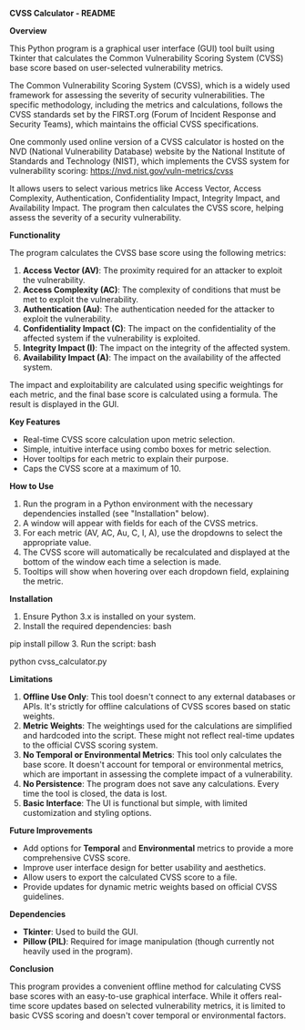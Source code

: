 **CVSS Calculator - README**

**Overview**

This Python program is a graphical user interface (GUI) tool built using Tkinter that calculates the Common Vulnerability Scoring System (CVSS) base score based on user-selected vulnerability metrics. 

The Common Vulnerability Scoring System (CVSS), which is a widely used framework for assessing the severity of security vulnerabilities. The specific methodology, including the metrics and calculations, follows the CVSS standards set by the FIRST.org (Forum of Incident Response and Security Teams), which maintains the official CVSS specifications.

One commonly used online version of a CVSS calculator is hosted on the NVD (National Vulnerability Database) website by the National Institute of Standards and Technology (NIST), which implements the CVSS system for vulnerability scoring: https://nvd.nist.gov/vuln-metrics/cvss

It allows users to select various metrics like Access Vector, Access Complexity, Authentication, Confidentiality Impact, Integrity Impact, and Availability Impact. The program then calculates the CVSS score, helping assess the severity of a security vulnerability.

**Functionality**

The program calculates the CVSS base score using the following metrics:

1. **Access Vector (AV)**: The proximity required for an attacker to exploit the vulnerability.
2. **Access Complexity (AC)**: The complexity of conditions that must be met to exploit the vulnerability.
3. **Authentication (Au)**: The authentication needed for the attacker to exploit the vulnerability.
4. **Confidentiality Impact (C)**: The impact on the confidentiality of the affected system if the vulnerability is exploited.
5. **Integrity Impact (I)**: The impact on the integrity of the affected system.
6. **Availability Impact (A)**: The impact on the availability of the affected system.

The impact and exploitability are calculated using specific weightings for each metric, and the final base score is calculated using a formula. The result is displayed in the GUI.

**Key Features**

- Real-time CVSS score calculation upon metric selection.
- Simple, intuitive interface using combo boxes for metric selection.
- Hover tooltips for each metric to explain their purpose.
- Caps the CVSS score at a maximum of 10.

**How to Use**

1. Run the program in a Python environment with the necessary dependencies installed (see "Installation" below).
2. A window will appear with fields for each of the CVSS metrics.
3. For each metric (AV, AC, Au, C, I, A), use the dropdowns to select the appropriate value.
4. The CVSS score will automatically be recalculated and displayed at the bottom of the window each time a selection is made.
5. Tooltips will show when hovering over each dropdown field, explaining the metric.

**Installation**

1. Ensure Python 3.x is installed on your system.
2. Install the required dependencies:
bash
 
pip install pillow
3. Run the script:
bash
 
python cvss\_calculator.py

**Limitations**

1. **Offline Use Only**: This tool doesn't connect to any external databases or APIs. It's strictly for offline calculations of CVSS scores based on static weights.
2. **Metric Weights**: The weightings used for the calculations are simplified and hardcoded into the script. These might not reflect real-time updates to the official CVSS scoring system.
3. **No Temporal or Environmental Metrics**: This tool only calculates the base score. It doesn't account for temporal or environmental metrics, which are important in assessing the complete impact of a vulnerability.
4. **No Persistence**: The program does not save any calculations. Every time the tool is closed, the data is lost.
5. **Basic Interface**: The UI is functional but simple, with limited customization and styling options.

**Future Improvements**

- Add options for **Temporal** and **Environmental** metrics to provide a more comprehensive CVSS score.
- Improve user interface design for better usability and aesthetics.
- Allow users to export the calculated CVSS score to a file.
- Provide updates for dynamic metric weights based on official CVSS guidelines.

**Dependencies**

- **Tkinter**: Used to build the GUI.
- **Pillow (PIL)**: Required for image manipulation (though currently not heavily used in the program).

**Conclusion**

This program provides a convenient offline method for calculating CVSS base scores with an easy-to-use graphical interface. While it offers real-time score updates based on selected vulnerability metrics, it is limited to basic CVSS scoring and doesn't cover temporal or environmental factors.

